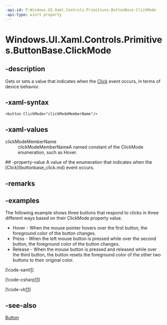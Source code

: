 ```yaml
---
-api-id: P:Windows.UI.Xaml.Controls.Primitives.ButtonBase.ClickMode
-api-type: winrt property
---
```


<!-- Property syntax
public Windows.UI.Xaml.Controls.ClickMode ClickMode { get;  set; }
-->

# Windows.UI.Xaml.Controls.Primitives.ButtonBase.ClickMode

## -description
Gets or sets a value that indicates when the [Click](buttonbase_click.md) event occurs, in terms of device behavior.



## -xaml-syntax
```xaml
<button ClickMode="clickModeMemberName"/>

```


## -xaml-values
<dl><dt>clickModeMemberName</dt><dd>clickModeMemberNameA named constant of the ClickMode enumeration, such as Hover.</dd>
</dl>
## -property-value
A value of the enumeration that indicates when the [Click](buttonbase_click.md) event occurs.
<!-- AFAIK it is not useful to hint a default value. Templates change it, and there also appears to be runtime tweaking of the value in response to things like equivalent key handling.-->

## -remarks

## -examples
The following example shows three buttons that respond to clicks in three different ways based on their ClickMode property value.


+ Hover - When the mouse pointer hovers over the first button, the foreground color of the button changes.
+ Press - When the left mouse button is pressed while over the second button, the foreground color of the button changes.
+ Release - When the mouse button is pressed and released while over the third button, the button resets the foreground color of the other two buttons to their original color.




[!code-xaml[1](../windows.ui.xaml.data/code/System.Windows.Controls.ButtonClickModeSL/csharp/Page.xaml#Snippet1)]


[!code-csharp[11](../windows.ui.xaml.data/code/System.Windows.Controls.ButtonClickModeSL/csharp/Page.xaml.cs#Snippet11)]

[!code-vb[11](../windows.ui.xaml.data/code/System.Windows.Controls.ButtonClickModeSL/vbnet/Page.xaml.vb#Snippet11)]

## -see-also
[Button](../windows.ui.xaml.controls/button.md)

